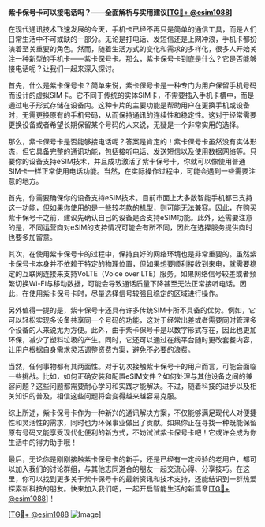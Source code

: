 **紫卡保号卡可以接电话吗？——全面解析与实用建议[[TG💪+ @esim1088](https://t.me/s/esim1088)]**

在现代通讯技术飞速发展的今天，手机卡已经不再只是简单的通信工具，而是人们日常生活中不可或缺的一部分。无论是打电话、发短信还是上网冲浪，手机卡都扮演着至关重要的角色。然而，随着生活方式的变化和需求的多样化，很多人开始关注一种新型的手机卡——紫卡保号卡。那么，紫卡保号卡到底是什么？它是否能够接电话呢？让我们一起来深入探讨。

首先，什么是紫卡保号卡？简单来说，紫卡保号卡是一种专门为用户保留手机号码而设计的虚拟SIM卡。它不同于传统的实体SIM卡，不需要插入手机卡槽中，而是通过电子形式存储在设备内。这种卡片的主要功能是帮助用户在更换手机或设备时，无需更换原有的手机号码，从而保持通讯的连续性和稳定性。这对于经常需要更换设备或者希望长期保留某个号码的人来说，无疑是一个非常实用的选择。

那么，紫卡保号卡是否能够接电话呢？答案是肯定的！紫卡保号卡虽然没有实体形态，但它具备完整的通讯功能，包括接听电话、发送短信以及使用数据网络等。只要你的设备支持eSIM技术，并且成功激活了紫卡保号卡，你就可以像使用普通SIM卡一样正常使用电话功能。当然，在实际操作过程中，可能会遇到一些需要注意的地方。

首先，你需要确保你的设备支持eSIM技术。目前市面上大多数智能手机都已支持这一功能，但如果你使用的是一些较老款的机型，则可能无法兼容。因此，在购买紫卡保号卡之前，建议先确认自己的设备是否支持eSIM功能。此外，还需要注意的是，不同运营商对eSIM的支持情况可能会有所不同，因此在选择服务提供商时也要多加留意。

其次，在使用紫卡保号卡的过程中，保持良好的网络环境也是非常重要的。虽然紫卡保号卡本身并不依赖于特定的物理位置，但如果想要顺利接收到来电，就需要稳定的互联网连接来支持VoLTE（Voice over LTE）服务。如果网络信号较差或者频繁切换Wi-Fi与移动数据，可能会导致通话质量下降甚至无法正常接听电话。因此，在使用紫卡保号卡时，尽量选择信号较强且稳定的区域进行操作。

另外值得一提的是，紫卡保号卡还具有许多传统SIM卡所不具备的优势。例如，它可以轻松实现多设备共享同一个号码的功能，这对于经常出差或者需要同时管理多个设备的人来说尤为方便。此外，由于紫卡保号卡是以数字形式存在，因此也更加环保，减少了塑料垃圾的产生。同时，它还可以通过在线平台随时更改套餐内容，让用户根据自身需求灵活调整资费方案，避免不必要的浪费。

当然，任何事物都有其两面性。对于初次接触紫卡保号卡的用户而言，可能会面临一些挑战。比如，如何正确安装和配置eSIM文件？如何处理与其他设备之间的兼容问题？这些问题都需要耐心学习和实践才能解决。不过，随着科技的进步以及相关知识的普及，相信这些问题将会变得越来越容易克服。

综上所述，紫卡保号卡作为一种新兴的通讯解决方案，不仅能够满足现代人对便捷性和灵活性的需求，同时也为环保事业做出了贡献。如果你正在寻找一种既能保留原有号码又能享受现代化便利的新方式，不妨试试紫卡保号卡吧！它或许会成为你生活中的得力助手哦！

最后，无论你是刚刚接触紫卡保号卡的新手，还是已经有一定经验的老用户，都可以加入我们的讨论群组，与其他志同道合的朋友一起交流心得、分享技巧。在这里，你可以找到更多关于紫卡保号卡的最新资讯和技术支持，还能结识到一群热爱探索新科技的朋友。快来加入我们吧，一起开启智能生活的新篇章[[TG💪+ @esim1088](https://t.me/s/esim1088)]！

[[TG💪+ @esim1088](https://t.me/s/esim1088) ![Image](https://i.postimg.cc/4NQfJmqS/Snipaste-2025-05-13-00-14-12.png)]
